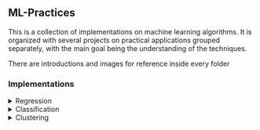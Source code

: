 ## ML-Practices
This is a collection of implementations on machine learning algorithms.
It is organized with several projects on practical applications grouped separately, with the main goal being the understanding of the techniques.

There are introductions and images for reference inside every folder
### Implementations
<details>
<summary>Regression </summary> 
 
 - [x] Simple Linear Regression
 - [x] Multiple Linear Regression
 - [x] Polynomial Regression
 - [x] Non-linear Regression
 
</details>
<details>
<summary>Classification </summary> 
 
 - [ ] K-Nearest Neighbors 
 - [ ] Decision Trees

</details>
<details>
<summary>Clustering </summary> 
 
 - [ ] K-Means 
 - [ ] Hierarchical

</details>
